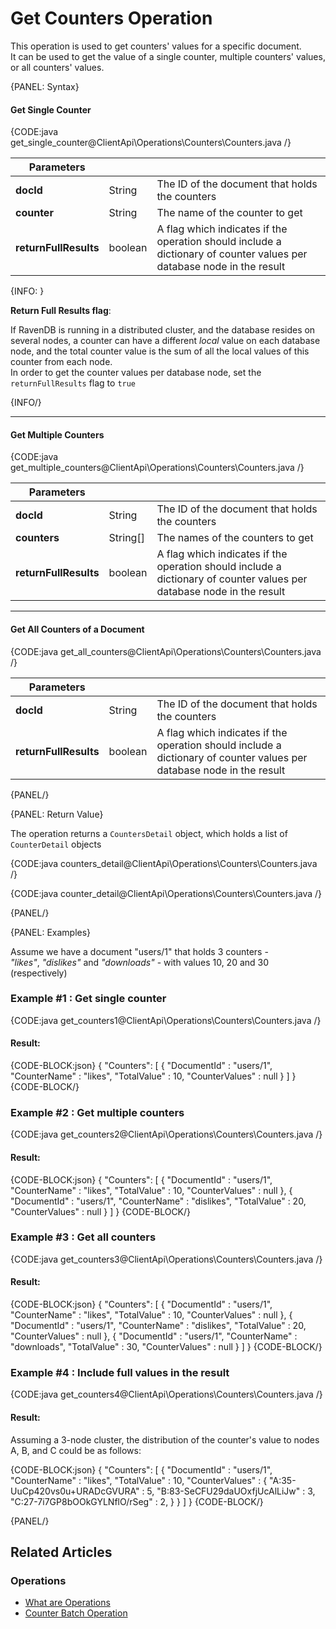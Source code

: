 # Get Counters Operation

This operation is used to get counters' values for a specific document.  
It can be used to get the value of a single counter, multiple counters' values, or all counters' values.

{PANEL: Syntax}

#### Get Single Counter

{CODE:java get_single_counter@ClientApi\Operations\Counters\Counters.java /}

| Parameters | | |
| ------------- | ------------- | ----- |
| **docId** | String | The ID of the document that holds the counters |
| **counter** | String | The name of the counter to get |
| **returnFullResults** | boolean | A flag which indicates if the operation should include a dictionary of counter values per database node in the result  |

{INFO: }

__Return Full Results flag__:  

If RavenDB is running in a distributed cluster, and the database resides on several nodes,
a counter can have a different *local* value on each database node, and the total counter value is the
sum of all the local values of this counter from each node.  
In order to get the counter values per database node, set the `returnFullResults` flag to `true`

{INFO/}

---

#### Get Multiple Counters 

{CODE:java get_multiple_counters@ClientApi\Operations\Counters\Counters.java /}

| Parameters | | |
| ------------- | ------------- | ----- |
| **docId** | String | The ID of the document that holds the counters |
| **counters** | String[] | The names of the counters to get |
| **returnFullResults** | boolean | A flag which indicates if the operation should include a dictionary of counter values per database node in the result  |

---

#### Get All Counters of a Document 

{CODE:java get_all_counters@ClientApi\Operations\Counters\Counters.java /}

| Parameters | | |
| ------------- | ------------- | ----- |
| **docId** | String | The ID of the document that holds the counters |
| **returnFullResults** | boolean | A flag which indicates if the operation should include a dictionary of counter values per database node in the result  |

{PANEL/}

{PANEL: Return Value}

The operation returns a `CountersDetail` object, which holds a list of `CounterDetail` objects

{CODE:java counters_detail@ClientApi\Operations\Counters\Counters.java /}

{CODE:java counter_detail@ClientApi\Operations\Counters\Counters.java /}

{PANEL/}

{PANEL: Examples}

Assume we have a document "users/1" that holds 3 counters -  
_"likes"_, _"dislikes"_ and _"downloads"_ -  with values 10, 20 and 30 (respectively)

### Example #1 : Get single counter

{CODE:java get_counters1@ClientApi\Operations\Counters\Counters.java /}

#### Result:

{CODE-BLOCK:json}
{
	"Counters": 
    [
		{
			"DocumentId" : "users/1",
			"CounterName" : "likes",
			"TotalValue" : 10,
			"CounterValues" : null
		}
	]
}
{CODE-BLOCK/}

### Example #2 : Get multiple counters 

{CODE:java get_counters2@ClientApi\Operations\Counters\Counters.java /}

#### Result:

{CODE-BLOCK:json}
{
	"Counters": 
    [
		{
			"DocumentId" : "users/1",
			"CounterName" : "likes",
			"TotalValue" : 10,
			"CounterValues" : null
		},
        {
			"DocumentId" : "users/1",
			"CounterName" : "dislikes",
			"TotalValue" : 20,
			"CounterValues" : null
		}
	]
}
{CODE-BLOCK/}

### Example #3 : Get all counters 

{CODE:java get_counters3@ClientApi\Operations\Counters\Counters.java /}

#### Result:

{CODE-BLOCK:json}
{
	"Counters": 
    [
		{
			"DocumentId" : "users/1",
			"CounterName" : "likes",
			"TotalValue" : 10,
			"CounterValues" : null
		},
        {
			"DocumentId" : "users/1",
			"CounterName" : "dislikes",
			"TotalValue" : 20,
			"CounterValues" : null
		},
        {
			"DocumentId" : "users/1",
			"CounterName" : "downloads",
			"TotalValue" : 30,
			"CounterValues" : null
		}
	]
}
{CODE-BLOCK/}

### Example #4 : Include full values in the result

{CODE:java get_counters4@ClientApi\Operations\Counters\Counters.java /}

#### Result:

Assuming a 3-node cluster, the distribution of the counter's value to nodes A, B, and C could be as follows:

{CODE-BLOCK:json}
{
	"Counters": 
    [
		{
			"DocumentId" : "users/1",
			"CounterName" : "likes",
			"TotalValue" : 10,
			"CounterValues" : 
            {
                "A:35-UuCp420vs0u+URADcGVURA" : 5,
                "B:83-SeCFU29daUOxfjUcAlLiJw" : 3,
                "C:27-7i7GP8bOOkGYLNflO/rSeg" : 2,
            }
		}
	]
}
{CODE-BLOCK/}

{PANEL/}

## Related Articles

### Operations

- [What are Operations](../../../client-api/operations/what-are-operations)
- [Counter Batch Operation](../../../client-api/operations/counters/counter-batch)
